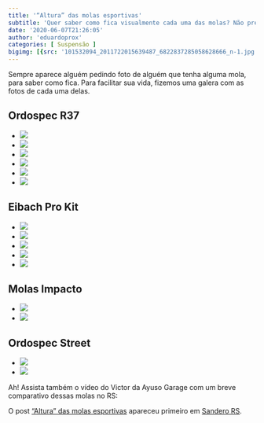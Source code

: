 ```yaml
---
title: '“Altura” das molas esportivas'
subtitle: 'Quer saber como fica visualmente cada uma das molas? Não precisa procurar mais. Fizemos uma galera com carros dos usuários.'
date: '2020-06-07T21:26:05'
author: 'eduardoprox'
categories: [ Suspensão ]
bigimg: [{src: '101532094_2011722015639487_6822837285058628666_n-1.jpg'}]
---
```


Sempre aparece alguém pedindo foto de alguém que tenha alguma mola, para saber como fica. Para facilitar sua vida, fizemos uma galera com as fotos de cada uma delas.


Ordospec R37
------------


* ![](https://sanderors.com/wp-content/uploads/2020/06/102681986_10158606428707342_1052080516373284022_n.jpg)
* ![](https://sanderors.com/wp-content/uploads/2020/06/102868825_3178709282188118_3726460135158198549_n.jpg)
* ![](https://sanderors.com/wp-content/uploads/2020/06/102921010_3337020759643508_425629933851015699_n.jpg)
* ![](https://sanderors.com/wp-content/uploads/2020/06/102360733_3238003796257865_1652086080423089345_n.jpg)
* ![](https://sanderors.com/wp-content/uploads/2020/06/102764610_3281895741858291_7449881724009655421_o.jpg)
* ![](https://sanderors.com/wp-content/uploads/2020/06/danilo.jpg)

Eibach Pro Kit
--------------


* ![](https://sanderors.com/wp-content/uploads/2020/06/102852357_980592352397456_196139529947576869_n.jpg)
* ![](https://sanderors.com/wp-content/uploads/2020/06/103623510_3933934076649209_7175167717871374137_n.jpg)
* ![](https://sanderors.com/wp-content/uploads/2020/06/103589419_4215911445100640_4218242239782955159_o.jpg)
* ![](https://sanderors.com/wp-content/uploads/2020/06/20200605_141418-1024x498.jpg)
* ![](https://sanderors.com/wp-content/uploads/2020/06/dino.jpg)

Molas Impacto
-------------


* ![](https://sanderors.com/wp-content/uploads/2020/06/102713629_2011722905639398_3239469827163993181_n.jpg)
* ![](https://sanderors.com/wp-content/uploads/2020/06/102769252_3102468396513507_5668836533718777792_n.jpg)

Ordospec Street
---------------


* ![](https://sanderors.com/wp-content/uploads/2020/06/102407684_3290914857609550_8575862680313219656_n.jpg)
* ![](https://sanderors.com/wp-content/uploads/2020/06/3e6c0e8d-6fef-483b-9be3-ec83ebb6fde1-1024x814.jpg)

Ah! Assista também o vídeo do Victor da Ayuso Garage com um breve comparativo dessas molas no RS:




O post [“Altura” das molas esportivas](https://sanderors.com/altura-das-molas-esportivas/) apareceu primeiro em [Sandero RS](https://sanderors.com).

